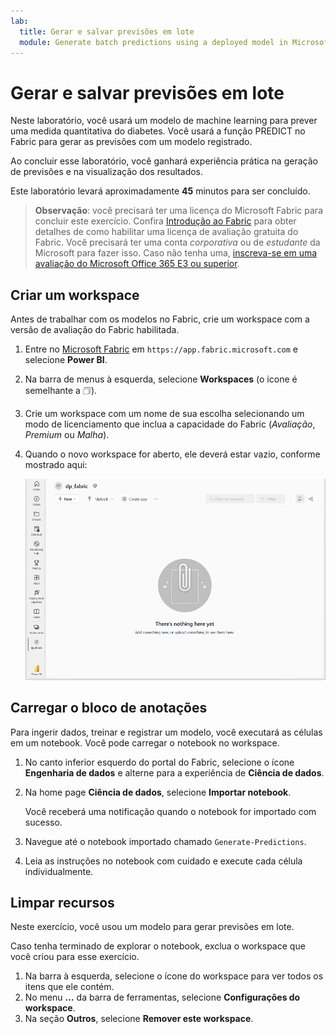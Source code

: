 ```yaml
---
lab:
  title: Gerar e salvar previsões em lote
  module: Generate batch predictions using a deployed model in Microsoft Fabric
---
```


# Gerar e salvar previsões em lote

Neste laboratório, você usará um modelo de machine learning para prever uma medida quantitativa do diabetes. Você usará a função PREDICT no Fabric para gerar as previsões com um modelo registrado.

Ao concluir esse laboratório, você ganhará experiência prática na geração de previsões e na visualização dos resultados.

Este laboratório levará aproximadamente **45** minutos para ser concluído.

> **Observação**: você precisará ter uma licença do Microsoft Fabric para concluir este exercício. Confira [Introdução ao Fabric](https://learn.microsoft.com/fabric/get-started/fabric-trial) para obter detalhes de como habilitar uma licença de avaliação gratuita do Fabric. Você precisará ter uma conta *corporativa* ou de *estudante* da Microsoft para fazer isso. Caso não tenha uma, [inscreva-se em uma avaliação do Microsoft Office 365 E3 ou superior](https://www.microsoft.com/microsoft-365/business/compare-more-office-365-for-business-plans).

## Criar um workspace

Antes de trabalhar com os modelos no Fabric, crie um workspace com a versão de avaliação do Fabric habilitada.

1. Entre no [Microsoft Fabric](https://app.fabric.microsoft.com) em `https://app.fabric.microsoft.com` e selecione **Power BI**.
2. Na barra de menus à esquerda, selecione **Workspaces** (o ícone é semelhante a &#128455;).
3. Crie um workspace com um nome de sua escolha selecionando um modo de licenciamento que inclua a capacidade do Fabric (*Avaliação*, *Premium* ou *Malha*).
4. Quando o novo workspace for aberto, ele deverá estar vazio, conforme mostrado aqui:

    ![Captura de tela de um workspace vazio no Power BI.](./Images/new-workspace.png)

## Carregar o bloco de anotações

Para ingerir dados, treinar e registrar um modelo, você executará as células em um notebook. Você pode carregar o notebook no workspace.

1. No canto inferior esquerdo do portal do Fabric, selecione o ícone **Engenharia de dados** e alterne para a experiência de **Ciência de dados**.
1. Na home page **Ciência de dados**, selecione **Importar notebook**.

    Você receberá uma notificação quando o notebook for importado com sucesso.

1. Navegue até o notebook importado chamado `Generate-Predictions`.

1. Leia as instruções no notebook com cuidado e execute cada célula individualmente.

## Limpar recursos

Neste exercício, você usou um modelo para gerar previsões em lote.

Caso tenha terminado de explorar o notebook, exclua o workspace que você criou para esse exercício.

1. Na barra à esquerda, selecione o ícone do workspace para ver todos os itens que ele contém.
2. No menu **…** da barra de ferramentas, selecione **Configurações do workspace**.
3. Na seção **Outros**, selecione **Remover este workspace**.

